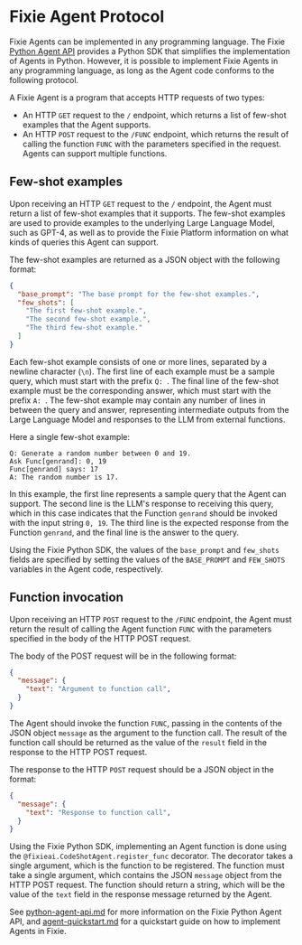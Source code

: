 # Fixie Agent Protocol

Fixie Agents can be implemented in any programming language. The Fixie [Python Agent API](python-agent-api.md) provides a Python SDK that simplifies the implementation of Agents in Python. However, it is possible to implement Fixie Agents in any programming language, as long as the Agent code conforms to the following protocol.

A Fixie Agent is a program that accepts HTTP requests of two types:

* An HTTP `GET` request to the `/` endpoint, which returns a list of few-shot examples that the Agent supports.
* An HTTP `POST` request to the `/FUNC` endpoint, which returns the result of calling the function `FUNC` with the parameters specified in the request. Agents can support multiple functions.

## Few-shot examples

Upon receiving an HTTP `GET` request to the `/` endpoint, the Agent must return a list of few-shot examples that it supports. The few-shot examples are used to provide examples to the underlying Large Language Model, such as GPT-4, as well as to provide the Fixie Platform information on what kinds of queries this Agent can support.

The few-shot examples are returned as a JSON object with the following format:

```json
{
  "base_prompt": "The base prompt for the few-shot examples.",
  "few_shots": [
    "The first few-shot example.",
    "The second few-shot example.",
    "The third few-shot example."
  ]
}
```

Each few-shot example consists of one or more lines, separated by a newline character (`\n`). The first line of each example must be a sample query, which must start with the prefix `Q: `. The final line of the few-shot example must be the corresponding answer, which must start with the prefix `A: `. The few-shot example may contain any number of lines in between the query and answer, representing intermediate outputs from the Large Language Model and responses to the LLM from external functions.

Here a single few-shot example:

```
Q: Generate a random number between 0 and 19.
Ask Func[genrand]: 0, 19
Func[genrand] says: 17
A: The random number is 17.
```

In this example, the first line represents a sample query that the Agent can support. The second line is the LLM's response to receiving this query, which in this case indicates that the Function `genrand` should be invoked with the input string `0, 19`. The third line is the expected response from the Function `genrand`, and the final line is the answer to the query.

Using the Fixie Python SDK, the values of the `base_prompt` and `few_shots` fields are specified by setting the values of the `BASE_PROMPT` and `FEW_SHOTS` variables in the Agent code, respectively.

## Function invocation

Upon receiving an HTTP `POST` request to the `/FUNC` endpoint, the Agent must return the result of calling the Agent function `FUNC` with the parameters specified in the body of the HTTP POST request.

The body of the POST request will be in the following format:

```json
{
  "message": {
    "text": "Argument to function call",
  }
}
```

The Agent should invoke the function `FUNC`, passing in the contents of the JSON object `message` as the argument to the function call. The result of the function call should be returned as the value of the `result` field in the response to the HTTP POST request.

The response to the HTTP `POST` request should be a JSON object in the format:

```json
{
  "message": {
    "text": "Response to function call",
  }
}
```

Using the Fixie Python SDK, implementing an Agent function is done using the `@fixieai.CodeShotAgent.register_func` decorator. The decorator takes a single argument, which is the function to be registered. The function must take a single argument, which contains the JSON `message` object from the HTTP POST request. The function should return a string, which will be the value of the `text` field in the response message returned by the Agent.

See [python-agent-api.md](python-agent-api.md) for more information on the Fixie Python Agent API, and [agent-quickstart.md](agent-quickstart.md) for a quickstart guide on how to implement Agents in Fixie.